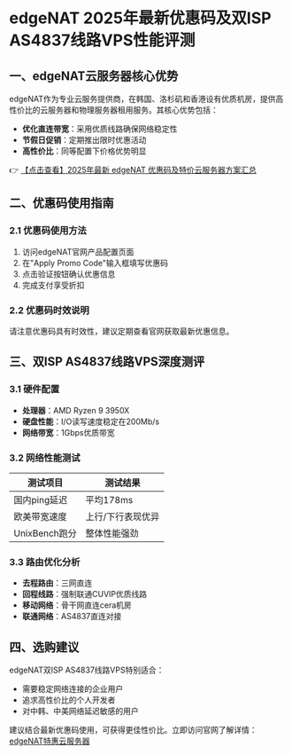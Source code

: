# edgeNAT 2025年最新优惠码及双ISP AS4837线路VPS性能评测

## 一、edgeNAT云服务器核心优势

edgeNAT作为专业云服务提供商，在韩国、洛杉矶和香港设有优质机房，提供高性价比的云服务器和物理服务器租用服务。其核心优势包括：

- **优化直连带宽**：采用优质线路确保网络稳定性
- **节假日促销**：定期推出限时优惠活动
- **高性价比**：同等配置下价格优势明显

👉 [【点击查看】2025年最新 edgeNAT 优惠码及特价云服务器方案汇总](https://bit.ly/edgenat)

## 二、优惠码使用指南

### 2.1 优惠码使用方法
1. 访问edgeNAT官网产品配置页面
2. 在"Apply Promo Code"输入框填写优惠码
3. 点击验证按钮确认优惠信息
4. 完成支付享受折扣

### 2.2 优惠码时效说明
请注意优惠码具有时效性，建议定期查看官网获取最新优惠信息。

## 三、双ISP AS4837线路VPS深度测评

### 3.1 硬件配置
- **处理器**：AMD Ryzen 9 3950X
- **硬盘性能**：I/O读写速度稳定在200Mb/s
- **网络带宽**：1Gbps优质带宽

### 3.2 网络性能测试
| 测试项目       | 测试结果          |
|----------------|-------------------|
| 国内ping延迟   | 平均178ms         |
| 欧美带宽速度   | 上行/下行表现优异 |
| UnixBench跑分  | 整体性能强劲      |

### 3.3 路由优化分析
- **去程路由**：三网直连
- **回程线路**：强制联通CUVIP优质线路
- **移动网络**：骨干网直连cera机房
- **联通网络**：AS4837直连对接

## 四、选购建议

edgeNAT双ISP AS4837线路VPS特别适合：
- 需要稳定网络连接的企业用户
- 追求高性价比的个人开发者
- 对中韩、中美网络延迟敏感的用户

建议结合最新优惠码使用，可获得更佳性价比。立即访问官网了解详情：
[edgeNAT特惠云服务器](https://bit.ly/edgenat)